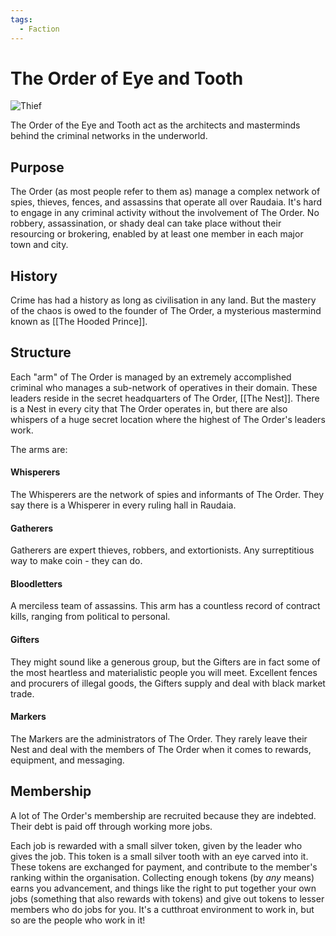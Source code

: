 ```yaml
---
tags:
  - Faction
---
```


# The Order of Eye and Tooth

![Thief](thief.png)

The Order of the Eye and Tooth act as the architects and masterminds behind the criminal networks in the underworld.

## Purpose

The Order (as most people refer to them as) manage a complex network of spies, thieves, fences, and assassins that operate all over Raudaia.
It's hard to engage in any criminal activity without the involvement of The Order. No robbery, assassination, or shady deal can take place without their resourcing or brokering, enabled by at least one member in each major town and city.

## History

Crime has had a history as long as civilisation in any land. But the mastery of the chaos is owed to the founder of The Order, a mysterious mastermind known as [[The Hooded Prince]].

## Structure

Each "arm" of The Order is managed by an extremely accomplished criminal who manages a sub-network of operatives in their domain. These leaders reside in the secret headquarters of The Order, [[The Nest]]. There is a Nest in every city that The Order operates in, but there are also whispers of a huge secret location where the highest of The Order's leaders work.

The arms are:
#### Whisperers
The Whisperers are the network of spies and informants of The Order. They say there is a Whisperer in every ruling hall in Raudaia.

#### Gatherers
Gatherers are expert thieves, robbers, and extortionists. Any surreptitious way to make coin - they can do.

#### Bloodletters
A merciless team of assassins. This arm has a countless record of contract kills, ranging from political to personal.

#### Gifters
They might sound like a generous group, but the Gifters are in fact some of the most heartless and materialistic people you will meet. Excellent fences and procurers of illegal goods, the Gifters supply and deal with black market trade.

#### Markers
The Markers are the administrators of The Order. They rarely leave their Nest and deal with the members of The Order when it comes to rewards, equipment, and messaging.

## Membership

A lot of The Order's membership are recruited because they are indebted. Their debt is paid off through working more jobs.

Each job is rewarded with a small silver token, given by the leader who gives the job. This token is a small silver tooth with an eye carved into it. 
These tokens are exchanged for payment, and contribute to the member's ranking within the organisation. 
Collecting enough tokens (by *any* means) earns you advancement, and things like the right to put together your own jobs (something that also rewards with tokens) and give out tokens to lesser members who do jobs for you. 
It's a cutthroat environment to work in, but so are the people who work in it!